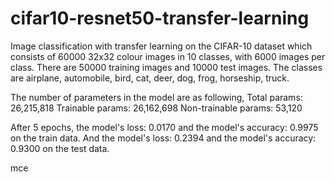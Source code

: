 # cifar10-resnet50-transfer-learning

Image classification with transfer learning on the CIFAR-10 dataset which consists of 60000 32x32 colour images in 10 classes, with 6000 images per class. 
There are 50000 training images and 10000 test images. The classes are airplane, automobile, bird, cat, deer, dog, frog, horseship, truck.

The number of parameters in the model are as following,
Total params: 26,215,818
Trainable params: 26,162,698
Non-trainable params: 53,120

After 5 epochs, the model's loss: 0.0170 and the model's accuracy: 0.9975 on the train data. And the model's loss: 0.2394 and the model's accuracy: 0.9300 on the test data.




mce
